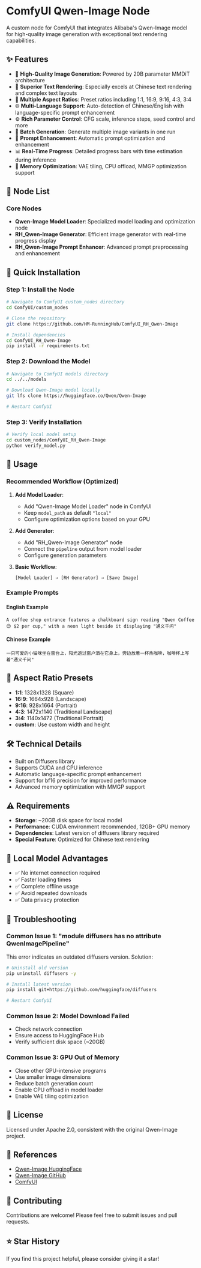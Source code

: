 # ComfyUI Qwen-Image Node

A custom node for ComfyUI that integrates Alibaba's Qwen-Image model for high-quality image generation with exceptional text rendering capabilities.

## ✨ Features

- 🎨 **High-Quality Image Generation**: Powered by 20B parameter MMDiT architecture
- 📝 **Superior Text Rendering**: Especially excels at Chinese text rendering and complex text layouts
- 🎯 **Multiple Aspect Ratios**: Preset ratios including 1:1, 16:9, 9:16, 4:3, 3:4
- 🌐 **Multi-Language Support**: Auto-detection of Chinese/English with language-specific prompt enhancement
- ⚙️ **Rich Parameter Control**: CFG scale, inference steps, seed control and more
- 🚀 **Batch Generation**: Generate multiple image variants in one run
- 🔧 **Prompt Enhancement**: Automatic prompt optimization and enhancement
- 📊 **Real-Time Progress**: Detailed progress bars with time estimation during inference
- 💾 **Memory Optimization**: VAE tiling, CPU offload, MMGP optimization support

## 🔧 Node List

### Core Nodes
- **Qwen-Image Model Loader**: Specialized model loading and optimization node
- **RH_Qwen-Image Generator**: Efficient image generator with real-time progress display
- **RH_Qwen-Image Prompt Enhancer**: Advanced prompt preprocessing and enhancement

## 🚀 Quick Installation

### Step 1: Install the Node
```bash
# Navigate to ComfyUI custom_nodes directory
cd ComfyUI/custom_nodes

# Clone the repository
git clone https://github.com/HM-RunningHub/ComfyUI_RH_Qwen-Image

# Install dependencies
cd ComfyUI_RH_Qwen-Image
pip install -r requirements.txt
```

### Step 2: Download the Model
```bash
# Navigate to ComfyUI models directory
cd ../../models

# Download Qwen-Image model locally
git lfs clone https://huggingface.co/Qwen/Qwen-Image

# Restart ComfyUI
```

### Step 3: Verify Installation
```bash
# Verify local model setup
cd custom_nodes/ComfyUI_RH_Qwen-Image
python verify_model.py
```

## 📖 Usage

### Recommended Workflow (Optimized)

1. **Add Model Loader**:
   - Add "Qwen-Image Model Loader" node in ComfyUI
   - Keep `model_path` as default `"local"`
   - Configure optimization options based on your GPU

2. **Add Generator**:
   - Add "RH_Qwen-Image Generator" node
   - Connect the `pipeline` output from model loader
   - Configure generation parameters

3. **Basic Workflow**:
   ```
   [Model Loader] → [RH Generator] → [Save Image]
   ```

### Example Prompts

#### English Example
```
A coffee shop entrance features a chalkboard sign reading "Qwen Coffee 😊 $2 per cup," with a neon light beside it displaying "通义千问"
```

#### Chinese Example
```
一只可爱的小猫咪坐在窗台上，阳光透过窗户洒在它身上，旁边放着一杯热咖啡，咖啡杯上写着"通义千问"
```

## 📐 Aspect Ratio Presets

- **1:1**: 1328x1328 (Square)
- **16:9**: 1664x928 (Landscape)
- **9:16**: 928x1664 (Portrait)
- **4:3**: 1472x1140 (Traditional Landscape)
- **3:4**: 1140x1472 (Traditional Portrait)
- **custom**: Use custom width and height

## 🛠️ Technical Details

- Built on Diffusers library
- Supports CUDA and CPU inference
- Automatic language-specific prompt enhancement
- Support for bf16 precision for improved performance
- Advanced memory optimization with MMGP support

## ⚠️ Requirements

- **Storage**: ~20GB disk space for local model
- **Performance**: CUDA environment recommended, 12GB+ GPU memory
- **Dependencies**: Latest version of diffusers library required
- **Special Feature**: Optimized for Chinese text rendering

## 📁 Local Model Advantages

- ✅ No internet connection required
- ✅ Faster loading times
- ✅ Complete offline usage
- ✅ Avoid repeated downloads
- ✅ Data privacy protection

## 🔧 Troubleshooting

### Common Issue 1: "module diffusers has no attribute QwenImagePipeline"

This error indicates an outdated diffusers version. Solution:

```bash
# Uninstall old version
pip uninstall diffusers -y

# Install latest version
pip install git+https://github.com/huggingface/diffusers

# Restart ComfyUI
```

### Common Issue 2: Model Download Failed

- Check network connection
- Ensure access to HuggingFace Hub
- Verify sufficient disk space (~20GB)

### Common Issue 3: GPU Out of Memory

- Close other GPU-intensive programs
- Use smaller image dimensions
- Reduce batch generation count
- Enable CPU offload in model loader
- Enable VAE tiling optimization

## 📄 License

Licensed under Apache 2.0, consistent with the original Qwen-Image project.

## 🔗 References

- [Qwen-Image HuggingFace](https://huggingface.co/Qwen/Qwen-Image)
- [Qwen-Image GitHub](https://github.com/QwenLM/Qwen-Image)
- [ComfyUI](https://github.com/comfyanonymous/ComfyUI)

## 🤝 Contributing

Contributions are welcome! Please feel free to submit issues and pull requests.

## ⭐ Star History

If you find this project helpful, please consider giving it a star!